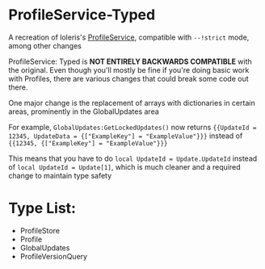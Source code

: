 # ProfileService-Typed
A recreation of loleris's [ProfileService](https://github.com/MadStudioRoblox/ProfileService), compatible with `--!strict` mode, among other changes

ProfileService: Typed is **NOT ENTIRELY BACKWARDS COMPATIBLE** with the original. Even though you'll mostly be fine if you're doing basic work with Profiles, there are various changes that could break some code out there.

One major change is the replacement of arrays with dictionaries in certain areas, prominently in the GlobalUpdates area

For example, `GlobalUpdates:GetLockedUpdates()` now returns `{{UpdateId = 12345, UpdateData = {["ExampleKey"] = "ExampleValue"}}}` instead of `{{12345, {["ExampleKey"] = "ExampleValue"}}}`

This means that you have to do `local UpdateId = Update.UpdateId` instead of `local UpdateId = Update[1]`, which is much cleaner and a required change to maintain type safety

# Type List:
- ProfileStore
- Profile
- GlobalUpdates
- ProfileVersionQuery
